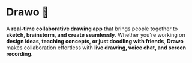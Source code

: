 # Drawo 🎨

A **real-time collaborative drawing app** that brings people together to **sketch, brainstorm, and create seamlessly**. Whether you're working on **design ideas, teaching concepts, or just doodling with friends**, **Drawo** makes collaboration effortless with **live drawing, voice chat, and screen recording**.
